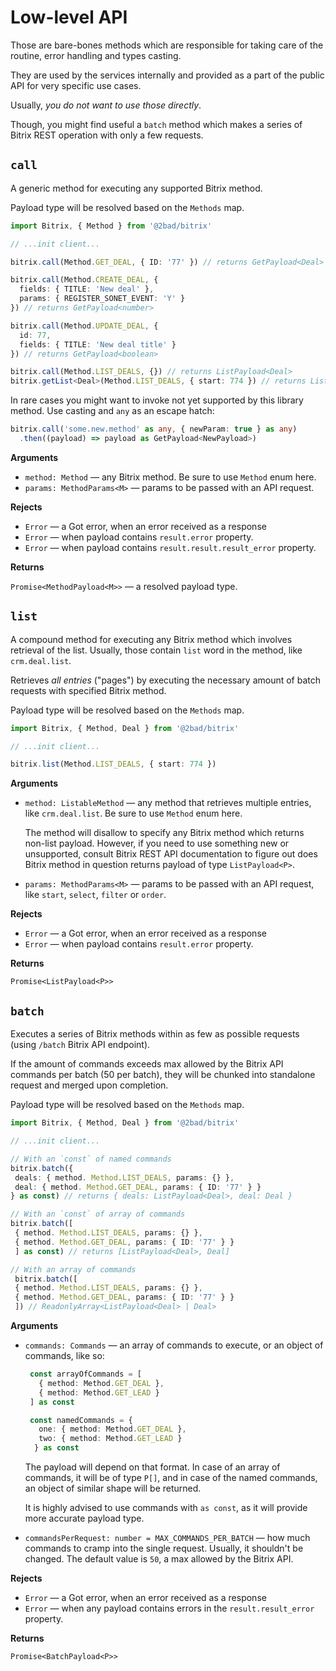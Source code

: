 # Low-level API

Those are bare-bones methods which are responsible for taking care of the routine, error handling and types casting.

They are used by the services internally and provided as a part of the public API for very specific use cases.

Usually, _you do not want to use those directly_.

Though, you might find useful a `batch` method which makes a series of Bitrix REST operation with only a few requests.

## `call`

A generic method for executing any supported Bitrix method.

Payload type will be resolved based on the `Methods` map.

```ts
import Bitrix, { Method } from '@2bad/bitrix'

// ...init client...

bitrix.call(Method.GET_DEAL, { ID: '77' }) // returns GetPayload<Deal>

bitrix.call(Method.CREATE_DEAL, {
  fields: { TITLE: 'New deal' },
  params: { REGISTER_SONET_EVENT: 'Y' }
}) // returns GetPayload<number>

bitrix.call(Method.UPDATE_DEAL, {
  id: 77,
  fields: { TITLE: 'New deal title' }
}) // returns GetPayload<boolean>

bitrix.call(Method.LIST_DEALS, {}) // returns ListPayload<Deal>
bitrix.getList<Deal>(Method.LIST_DEALS, { start: 774 }) // returns ListPayload<Deal>
```

In rare cases you might want to invoke not yet supported by this library method. Use casting and `any` as an escape hatch:

```ts
bitrix.call('some.new.method' as any, { newParam: true } as any)
  .then((payload) => payload as GetPayload<NewPayload>)
```

**Arguments**

* `method: Method` — any Bitrix method. Be sure to use `Method` enum here.
* `params: MethodParams<M>` — params to be passed with an API request.

**Rejects**

* `Error` — a Got error, when an error received as a response
* `Error` — when payload contains `result.error` property.
* `Error` — when payload contains `result.result.result_error` property.

**Returns**

`Promise<MethodPayload<M>>` — a resolved payload type.

## `list`

A compound method for executing any Bitrix method which involves retrieval of the list. Usually, those contain `list` word in the method, like `crm.deal.list`.

Retrieves _all entries_ ("pages") by executing the necessary amount of batch requests with specified Bitrix method.

Payload type will be resolved based on the `Methods` map.

```ts
import Bitrix, { Method, Deal } from '@2bad/bitrix'

// ...init client...

bitrix.list(Method.LIST_DEALS, { start: 774 })
```

**Arguments**

* `method: ListableMethod` — any method that retrieves multiple entries, like `crm.deal.list`. Be sure to use `Method` enum here.

   The method will disallow to specify any Bitrix method which returns non-list payload. However, if you need to use something new or unsupported, consult Bitrix REST API documentation to figure out does Bitrix method in question returns payload of type `ListPayload<P>`.

* `params: MethodParams<M>` — params to be passed with an API request, like `start`, `select`, `filter` or `order`.

**Rejects**

* `Error` — a Got error, when an error received as a response
* `Error` — when payload contains `result.error` property.

**Returns**

`Promise<ListPayload<P>>`

## `batch`

Executes a series of Bitrix methods within as few as possible requests (using `/batch` Bitrix API endpoint).

If the amount of commands exceeds max allowed by the Bitrix API commands per batch (50 per batch), they will be chunked into standalone request and merged upon completion.

Payload type will be resolved based on the `Methods` map.

```ts
import Bitrix, { Method, Deal } from '@2bad/bitrix'

// ...init client...

// With an `const` of named commands
bitrix.batch({
 deals: { method. Method.LIST_DEALS, params: {} },
 deal: { method. Method.GET_DEAL, params: { ID: '77' } }
} as const) // returns { deals: ListPayload<Deal>, deal: Deal }

// With an `const` of array of commands
bitrix.batch([
 { method. Method.LIST_DEALS, params: {} },
 { method. Method.GET_DEAL, params: { ID: '77' } }
 ] as const) // returns [ListPayload<Deal>, Deal]

// With an array of commands
 bitrix.batch([
 { method. Method.LIST_DEALS, params: {} },
 { method. Method.GET_DEAL, params: { ID: '77' } }
 ]) // ReadonlyArray<ListPayload<Deal> | Deal>
```

**Arguments**

* `commands: Commands` — an array of commands to execute, or an object of commands, like so:

   ```ts
    const arrayOfCommands = [
      { method: Method.GET_DEAL },
      { method: Method.GET_LEAD }
    ] as const

    const namedCommands = {
      one: { method: Method.GET_DEAL },
      two: { method: Method.GET_LEAD }
     } as const
   ```

   The payload will depend on that format. In case of an array of commands, it will be of type `P[]`, and in case of the named commands, an object of similar shape will be returned.

   It is highly advised to use commands with `as const`, as it will provide more accurate payload type.

* `commandsPerRequest: number = MAX_COMMANDS_PER_BATCH` — how much commands to cramp into the single request. Usually, it shouldn't be changed. The default value is `50`, a max allowed by the Bitrix API.

**Rejects**

* `Error` — a Got error, when an error received as a response
* `Error` — when any payload contains errors in the `result.result_error` property.

**Returns**

`Promise<BatchPayload<P>>`
